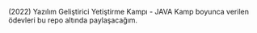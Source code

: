 (2022) Yazılım Geliştirici Yetiştirme Kampı - JAVA
Kamp boyunca verilen ödevleri bu repo altında paylaşacağım.
